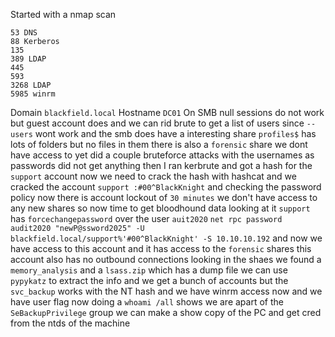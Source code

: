 Started with a nmap scan
```
53 DNS
88 Kerberos
135
389 LDAP
445
593
3268 LDAP
5985 winrm
```
Domain `blackfield.local` Hostname `DC01` 
On SMB null sessions do not work but guest account does and we can rid brute to get a list of users since `--users` wont work and the smb does have a interesting share `profiles$` has lots of folders but no files in them there is also a `forensic` share we dont have access to yet did a couple bruteforce attacks with the usernames as passwords did not get anything then I ran kerbrute and got a hash for the `support` account now we need to crack the hash with hashcat and we cracked the account `support :#00^BlackKnight` and checking the password policy now there is account lockout of `30 minutes` we don't have access to any new shares so now time to get bloodhound data looking at it `support` has `forcechangepassword` over the user `auit2020` `net rpc password audit2020 "newP@ssword2025" -U blackfield.local/support%'#00^BlackKnight' -S 10.10.10.192` and now we have access to this account and it has access to the `forensic` shares this account also has no outbound connections looking in the shaes we found a `memory_analysis` and a `lsass.zip` which has a dump file we can use `pypykatz` to extract the info and we get a bunch of accounts but the `svc_backup` works with the NT hash and we have winrm access now and we have user flag now doing a `whoami /all` shows we are apart of the `SeBackupPrivilege` group we can make a show copy of the PC and get cred from the ntds of the machine 